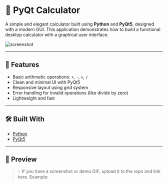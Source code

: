 
# 🧮 PyQt Calculator

A simple and elegant calculator built using **Python** and **PyQt5**, designed with a modern GUI. This application demonstrates how to build a functional desktop calculator with a graphical user interface.

![screenshot](https://github.com/aryan711lee/pyqt-calculator/assets/your-screenshot.png) <!-- Replace with actual image if available -->

---

## 🚀 Features

- Basic arithmetic operations: `+`, `-`, `×`, `/`
- Clean and minimal UI with PyQt5
- Responsive layout using grid system
- Error handling for invalid operations (like divide by zero)
- Lightweight and fast

---

## 🛠️ Built With

- [Python](https://www.python.org/)
- [PyQt5](https://pypi.org/project/PyQt5/)

---

## 📸 Preview

> 💡 If you have a screenshot or demo GIF, upload it to the repo and link here. Example:

